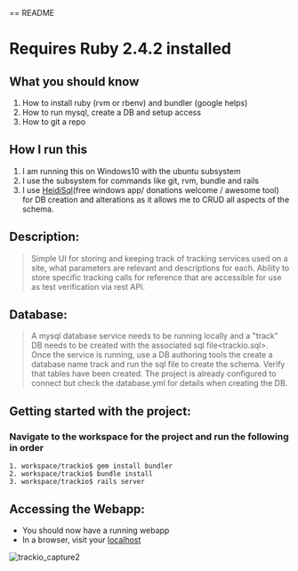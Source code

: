 == README
# Requires Ruby 2.4.2 installed

## What you should know
  1. How to install ruby (rvm or rbenv) and bundler (google helps)
  2. How to run mysql, create a DB and setup access
  3. How to git a repo
  

## How I run this
  1. I am running this on Windows10 with the ubuntu subsystem
  2. I use the subsystem for commands like git, rvm, bundle and rails
  3. I use [HeidiSql](https://www.heidisql.com/)(free windows app/ donations welcome / awesome tool) for DB creation 
  and alterations as it allows me to CRUD all aspects of the schema.
 

## Description:
  > Simple UI for storing and keeping track of tracking services used on a site, what parameters are 
  >  relevant and descriptions for each.
  > Ability to store specific tracking calls for reference that are accessible for use as test verification via rest API.

## Database:
  > A mysql database service needs to be running locally and a "track" DB needs to be created with the associated sql file<trackio.sql>.
  > Once the service is running, use a DB authoring tools the create a database name track and run the sql file to create the schema.
  > Verify that tables have been created.
  > The project is already configured to connect but check the database.yml for details when creating the DB.

## Getting started with the project:  
  ### Navigate to the workspace for the project and run the following in order
    1. workspace/trackio$ gem install bundler
    2. workspace/trackio$ bundle install
    3. workspace/trackio$ rails server
    
## Accessing the Webapp:
   * You should now have a running webapp
   * In a browser, visit your [localhost](http://localhost:3000)


![trackio_capture2](https://user-images.githubusercontent.com/4805625/32510929-4bdf27b8-c3c0-11e7-9be0-f0433e529e83.PNG)
